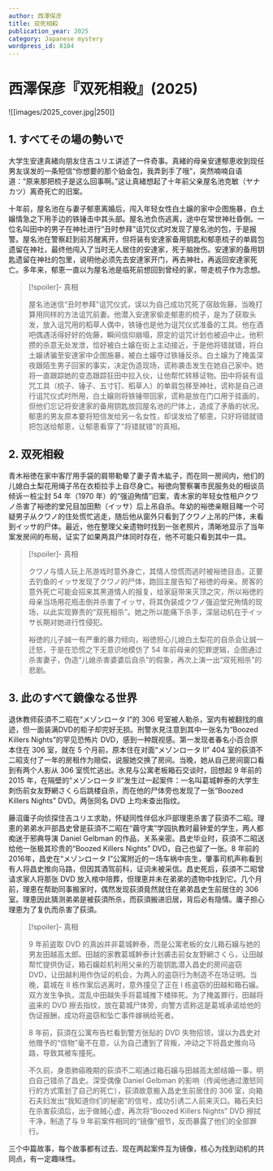 ```yaml
---
author: 西澤保彦
title: 双死相殺
publication_year: 2025
category: Japanese mystery
wordpress_id: 8184
---
```


# 西澤保彦『双死相殺』(2025)

![[images/2025_cover.jpg|250]]

## 1. すべてその場の勢いで

大学生安達真緒向朋友住吉ユリエ讲述了一件奇事。真緒的母亲安達郁恵收到现任男友误发的一条短信“你想要的那个铂金包，我弄到手了哦”，突然喃喃自语道：“原来那把梳子是这么回事啊。”这让真緒想起了十年前父亲屋名池克敏（ヤナカツ）离奇死亡的旧案。

十年前，屋名池在与妻子郁恵离婚后，闯入年轻女性白土嬢的家中企图施暴，白土嬢情急之下用手边的铁锤击中其头部。屋名池负伤逃离，途中在常世神社昏倒。一位名叫田中的男子在神社进行“丑时参拜”诅咒仪式时发现了屋名池的包，于是报警。屋名池在警察赶到前苏醒离开，但将装有安達家备用钥匙和郁恵梳子的单肩包遗留在神社，最终他闯入了当时无人居住的安達家，死于脑挫伤。安達家的备用钥匙遗留在神社的包里，说明他必须先去安達家开门，再去神社，再返回安達家死亡。多年来，郁恵一直以为屋名池是临死前想回到曾经的家，带走梳子作为念想。

> [!spoiler]- 真相
> 
> 屋名池迷信“丑时参拜”诅咒仪式，误以为自己成功咒死了宿敌佐藤，当晚打算用同样的方法诅咒前妻。他潜入安達家偷走郁恵的梳子，是为了获取头发，放入诅咒用的稻草人偶中，铁锤也是他为诅咒仪式准备的工具。他在酒吧偶遇活得好好的佐藤，瞬间信仰崩塌，原定的诅咒计划也被迫中止。他积攒的杀意无处发泄，恰好被白土嬢在街上主动接近，于是他将错就错，将白土嬢诱骗至安達家中企图施暴，被白土嬢夺过铁锤反杀。白土嬢为了掩盖深夜跟陌生男子回家的事实，决定伪造现场，谎称袭击发生在她自己家中。她将一直跟踪她的变态跟踪狂田中拉入伙，让他帮忙转移证物。田中将装有诅咒工具（梳子、锤子、五寸钉、稻草人）的单肩包移至神社，谎称是自己进行诅咒仪式时所用，白土嬢则将铁锤带回家，谎称是放在门口用于挂画的，但他们忘记将安達家的备用钥匙放回屋名池的尸体上，造成了矛盾的状况。郁恵的男友原本要将短信发给另一名女性，却误发给了郁恵，只好将错就错把包送给郁恵，让郁恵看穿了“将错就错”的真相。

## 2. 双死相殺

青木裕徳在家中客厅用手袋的肩带勒晕了妻子青木紘子，而在同一房间内，他们的儿媳白土梨花用绳子吊在衣柜拉手上自尽身亡。裕徳向警察署市民服务处的相谈员倾诉一桩尘封 54 年（1970 年）的“强迫殉情”旧案，青木家的年轻女性租户クワノ杀害了裕徳的堂兄目加田勲（イッサ）后上吊自杀。年幼的裕徳亲眼目睹一个可疑男子从クワノ的住处慌忙逃走，随后他从窗外只看到了クワノ上吊的尸体，未看到イッサ的尸体。最近，他在整理父亲遗物时找到一张老照片，清晰地显示了当年案发房间的布局，证实了如果两具尸体同时存在，他不可能只看到其中一具。

> [!spoiler]- 真相
> 
> クワノ与情人玩上吊游戏时意外身亡，其情人惊慌而逃时被裕徳目击。正要去钓鱼的イッサ发现了クワノ的尸体，跑回主屋告知了裕徳的母亲。房客的意外死亡可能会招来其黑道情人的报复，给家庭带来灭顶之灾，所以裕徳的母亲当场用花瓶击倒并杀害了イッサ，将其伪装成クワノ强迫堂兄殉情的现场，以此实现罪责的“双死相杀”。她之所以能痛下杀手，深层动机在于イッサ长期对她进行性侵犯。
> 
> 裕徳的儿子誠一有严重的暴力倾向，裕徳担心儿媳白土梨花的自杀会让誠一迁怒，于是在恐慌之下无意识地模仿了 54 年前母亲的犯罪逻辑，企图通过杀害妻子，伪造“儿媳杀害婆婆后自杀”的假象，再次上演一出“双死相杀”的悲剧。

## 3. 此のすべて鏡像なる世界

退休教师荻須不二昭在“メゾンロータ Ⅰ”的 306 号室被人勒杀，室内有被翻找的痕迹，但一面装满DVD的柜子却完好无损。刑警氷見注意到其中一张名为“Boozed Killers Nights”的罕见恐怖片 DVD，感到一种既视感。第一发现者春名小百合原本住在 306 室，就在 5 个月前，原本住在对面“メゾンロータ Ⅱ” 404 室的荻須不二昭支付了一年的房租作为赔偿，说服她交换了房间。当晚，她从自己房间窗口看到有两个人影从 306 室慌忙逃出。氷見与公寓老板箱石交谈时，回想起 9 年前的 2015 年，在隔壁的“メゾンロータ Ⅱ”发生过一起案件：一名叫葛城幹泰的大学生刺伤前女友野網さくら后跳楼自杀，而在他的尸体旁也发现了一张“Boozed Killers Nights” DVD。两张同名 DVD 上均未查出指纹。

藤沼庸子向侦探住吉ユリエ求助，怀疑同性伴侣水戸部理恵杀害了荻須不二昭。理恵的弟弟水戸部昌史曾是荻須不二昭在“繭守実”学园执教时最钟爱的学生，两人都痴迷于邪典导演 Daniel Gelbman 的作品，关系亲密。昌史毕业时，荻須不二昭送给他一张极其珍贵的“Boozed Killers Nights” DVD，自己也留了一张。8 年前的 2016年，昌史在“メゾンロータ Ⅰ”公寓附近的一场车祸中丧生，肇事司机声称看到有人将昌史推向马路，但因其酒驾前科，证词未被采信。昌史死后，荻須不二昭曾请求家人将那张 DVD 放入棺中陪葬，但理恵并未在弟弟的遗物中找到它。几个月前，理恵在帮助同事搬家时，偶然发现荻須竟然就住在弟弟昌史生前居住的 306 室。理恵因此猜测弟弟是被荻須所杀，而荻須搬进旧居，背后必有隐情。庸子担心理恵为了复仇而杀害了荻須。

> [!spoiler]- 真相
> 
> 9 年前盗取 DVD 的真凶并非葛城幹泰，而是公寓老板的女儿箱石嬢与她的男友田越高太郎。田越的家教葛城幹泰计划袭击前女友野網さくら，让田越帮忙提供伪证，箱石嬢趁机利用父亲的万能钥匙潜入昌史的房间盗窃 DVD，让田越利用作伪证的机会，为两人的盗窃行为制造不在场证明。当晚，葛城在 Ⅱ 栋作案后逃离时，意外撞见了正在 Ⅰ 栋盗窃的田越和箱石嬢。双方发生争执，混乱中田越失手将葛城推下楼摔死。为了掩盖罪行，田越将盗来的 DVD 擦去指纹，放在葛城尸体旁，向警方谎称这是葛城承诺给他的伪证报酬，成功将盗窃和坠亡事件嫁祸给死者。
> 
> 8 年前，荻須在公寓布告栏看到警方张贴的 DVD 失物招领，误以为昌史对他赠予的“信物”毫不在意，认为自己遭到了背叛，冲动之下将昌史推向马路，导致其被车撞死。
> 
> 不久前，身患肺癌晚期的荻須不二昭通过箱石嬢与田越高太郎结婚一事，明白自己错杀了昌史。深受偶像 Daniel Gelbman 的影响（传闻他通过激怒同行的方式策划了自己的死亡），荻須故意搬入昌史生前居住的 306 室，向箱石夫妇发出“我知道你们的秘密”的信号，成功引诱二人前来灭口。箱石夫妇在杀害荻須后，出于做贼心虚，再次将“Boozed Killers Nights” DVD 擦拭干净，制造了与 9 年前案件相同的“镜像”细节，反而暴露了他们的全部罪行。

三个中篇故事，每个故事都有过去、现在两起案件互为镜像，核心为找到动机的共同点，有一定趣味性。
